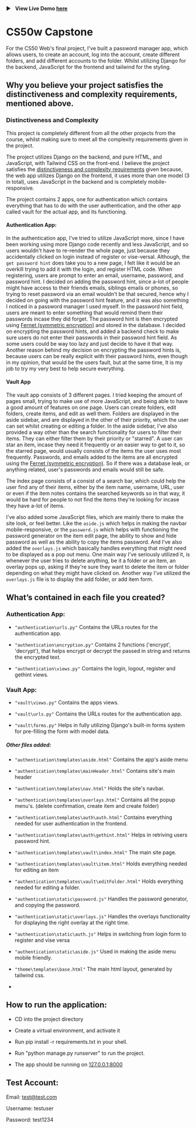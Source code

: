   :arrow_forward: &nbsp;  **View Live Demo [here](https://youtu.be/N07PgXOyiP4)**


#  CS50w Capstone

For the CS50 Web's final project, I've built a password manager app, which allows users, to create an account, log into the account, create different folders, and add different accounts to the folder. Whilst utilizing Django for the backend, JavaScript for the frontend and tailwind for the styling.

  

##  Why you believe your project satisfies the distinctiveness and complexity requirements, mentioned above.

###  Distinctiveness and Complexity

This project is completely different from all the other projects from the course, whilst making sure to meet all the complexity requirements given in the project.  

The project utilizes Django on the backend, and pure HTML, and JavaScript, with Tailwind CSS on the front-end. I believe the project satisfies the [distinctiveness and complexity requirements]((https://cs50.harvard.edu/web/2020/projects/final/capstone/#requirements)  ) given because, the web app utilizes Django on the frontend, it uses more than one model (3 in total), uses JavaScript in the backend and is completely mobile-responsive.

The project contains 2 apps, one for authentication which contains everything that has to do with the user authentication, and the other app called vault for the actual app, and its functioning.

#### Authentication App:
In the authentication app, I've tried to utilize JavaScript more, since I have been working using more Django code recently and less JavaScript, and so users wouldn't have to re-render the whole page, just because they accidentally clicked on login instead of register or vise-versal. Although, the `get password hint` does take you to a new page, I felt like it would be an overkill trying to add it with the login, and register HTML code. 
When registering, users are prompt to enter an email, username, password, and password hint. I decided on adding the password hint, since a-lot of people might have access to their friends emails, siblings emails or phones, so trying to reset password via an email wouldn't be that secured, hence why I decided on going with the password hint feature, and it was also something I noticed in a password manager I used myself. 
In the password hint field, users are meant to enter something that would remind them their passwords incase they did forget. The password hint is then encrypted using [Fernet (symmetric encryption)](https://cryptography.io/en/latest/fernet/#fernet-symmetric-encryption") and stored in the database. I decided on encrypting the password hints, and added a backend check to make sure users do not enter their passwords in their password hint field. As some users could be way too lazy and just decide to have it that way. Another reason behind my decision on encrypting the password hints is, because users can be really explicit with their password hints, even though in my opinion, that would be the users fault, but at the same time, It is my job to try my very best to help secure everything.

#### Vault App
The vault app consists of 3 different pages. I tried keeping the amount of pages small, trying to make use of more JavaScript, and being able to have a good amount of features on one page. 
Users can create folders, edit folders, create items, and edit as well them. Folders are displayed in the aside sidebar, and are displayed in the other of their priority, which the user can set whilst creating or editing a folder. In the aside sidebar, I've also provided a way other than the search functionality for users to filter their items. They can either filter them by their priority or "starred". A user can star an item, incase they need it frequently or an easier way to get to it, so the starred page, would usually consists of the items the user uses most frequently. Passwords, and emails added to the items are all encrypted using the [Fernet (symmetric encryption)](https://cryptography.io/en/latest/fernet/#fernet-symmetric-encryption"). So if there was a database leak, or anything related, user's passwords and emails would still be safe.

The index page consists of a consist of a search bar, which could help the user find any of their items, either by the item name, username, URL, user or even if the item notes contains the searched keywords so in that way, it would be hard for people to not find the items they're looking for incase they have a-lot of items.
 
I've also added some JavaScript files, which are mainly there to make the site look, or feel better. Like the `aside.js` which helps in making the navbar mobile-responsive, or the `password.js` which helps with functioning the password generator on the item edit page, the ability to show and hide password as well as the ability to copy the items password. And I've also added the `overlays.js` which basically handles everything that might need to be displayed as a pop out menu. One main way I've seriously utilized it, is whenever the user tries to delete anything, be it a folder or an item, an overlay pops up, asking if they're sure they want to delete the item or folder depending on what they might have clicked on. Another way I've utilized the `overlays.js` file is to display the add folder, or  add item form. 


##  What’s contained in each file you created?

###  Authentication App:

*  `"authentication\urls.py"` Contains the URLs routes for the authentication app.

*  `"authentication\encryption.py"` Contains 2 functions ('encrypt', 'decrypt'), that helps encrypt or decrypt the passed in string and returns the encrypted text.

*  `"authentication\views.py"` Contains the login, logout, register and gethint views.

  

###  Vault App:

*  `"vault\views.py"` Contains the apps views.

*  `"vault\urls.py"` Contains the URLs routes for the authentication app.

*  `"vault\forms.py"` Helps in fully utilizing Django's built-in forms system for pre-filling the form with model data.

  

#####  Other files added:

*  `"authentication\templates\aside.html"` Contains the app's aside menu

*  `"authentication\templates\mainHeader.html"` Contains site's main header

*  `"authentication\templates\nav.html"` Holds the site's navbar.

*  `"authentication\templates\overlays.html"` Contains all the popup menu's. (delete confirmation, create item and create folder)

*  `"authentication\templates\auth\auth.html"` Contains everything needed for user authentication in the frontend.

*  `"authentication\templates\auth\gethint.html"` Helps in retriving users password hint.

*  `"authentication\templates\vault\index.html"` The main site page.

*  `"authentication\templates\vault\item.html"` Holds everything needed for editing an item

*  `"authentication\templates\vault\editFolder.html"` Holds everything needed for editing a folder.

*  `"authentication\static\password.js"` Handles the password generator, and copying the password.

*  `"authentication\static\overlays.js"` Handles the overlays functionality for displaying the right overlay at the right time.

*  `"authentication\static\auth.js"` Helps in switching from login form to register and vise versa

*  `"authentication\static\aside.js"` Used in making the aside menu mobile friendly.

  

*  `"theme\templates\base.html"` The main html layout, generated by tailwind css.
*   

##  How to run the application:

* CD into the project directory

* Create a virtual environment, and activate it

* Run pip install -r requirements.txt in your shell.

* Run "python manage.py runserver" to run the project.

* The app should be running on [127.0.0.1:8000](127.0.0.1:8000)


##  Test Account:

Email: test@test.com

Username: testuser

Password: test1234

  
  


